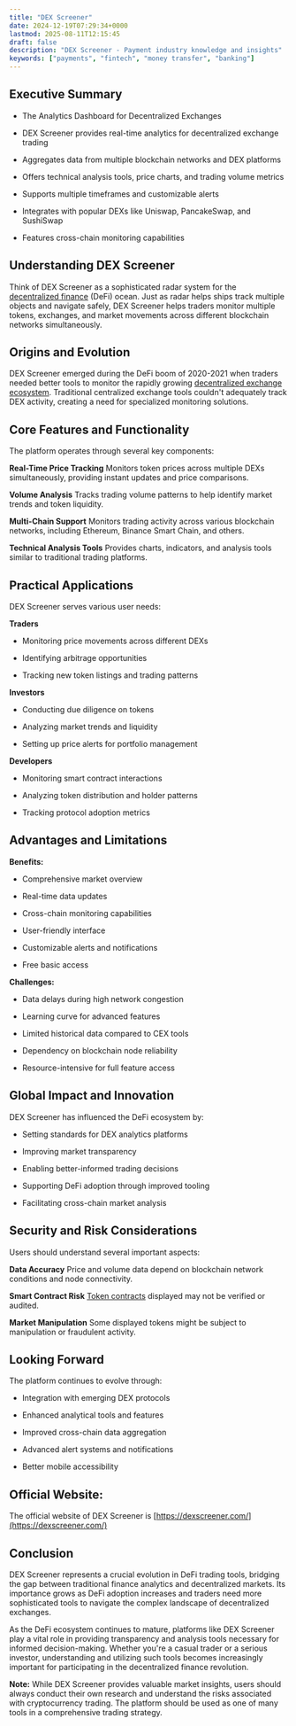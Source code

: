 ```yaml
---
title: "DEX Screener"
date: 2024-12-19T07:29:34+0000
lastmod: 2025-08-11T12:15:45
draft: false
description: "DEX Screener - Payment industry knowledge and insights"
keywords: ["payments", "fintech", "money transfer", "banking"]
---
```


## Executive Summary

- The Analytics Dashboard for Decentralized Exchanges

- DEX Screener provides real-time analytics for decentralized exchange trading

- Aggregates data from multiple blockchain networks and DEX platforms

- Offers technical analysis tools, price charts, and trading volume metrics

- Supports multiple timeframes and customizable alerts

- Integrates with popular DEXs like Uniswap, PancakeSwap, and SushiSwap

- Features cross-chain monitoring capabilities

## Understanding DEX Screener

Think of DEX Screener as a sophisticated radar system for the [decentralized finance](https://faisalkhanllc.xyz/resources/payments-wiki/d/decentralized-finance-defi/) (DeFi) ocean. Just as radar helps ships track multiple objects and navigate safely, DEX Screener helps traders monitor multiple tokens, exchanges, and market movements across different blockchain networks simultaneously.

## Origins and Evolution

DEX Screener emerged during the DeFi boom of 2020-2021 when traders needed better tools to monitor the rapidly growing [decentralized exchange ecosystem](https://faisalkhanllc.xyz/resources/payments-wiki/d/decentralized-exchange-dex/). Traditional centralized exchange tools couldn't adequately track DEX activity, creating a need for specialized monitoring solutions.

## Core Features and Functionality

The platform operates through several key components:

**Real-Time Price Tracking** Monitors token prices across multiple DEXs simultaneously, providing instant updates and price comparisons.

**Volume Analysis** Tracks trading volume patterns to help identify market trends and token liquidity.

**Multi-Chain Support** Monitors trading activity across various blockchain networks, including Ethereum, Binance Smart Chain, and others.

**Technical Analysis Tools** Provides charts, indicators, and analysis tools similar to traditional trading platforms.

## Practical Applications

DEX Screener serves various user needs:

**Traders**

- Monitoring price movements across different DEXs

- Identifying arbitrage opportunities

- Tracking new token listings and trading patterns

**Investors**

- Conducting due diligence on tokens

- Analyzing market trends and liquidity

- Setting up price alerts for portfolio management

**Developers**

- Monitoring smart contract interactions

- Analyzing token distribution and holder patterns

- Tracking protocol adoption metrics

## Advantages and Limitations

**Benefits:**

- Comprehensive market overview

- Real-time data updates

- Cross-chain monitoring capabilities

- User-friendly interface

- Customizable alerts and notifications

- Free basic access

**Challenges:**

- Data delays during high network congestion

- Learning curve for advanced features

- Limited historical data compared to CEX tools

- Dependency on blockchain node reliability

- Resource-intensive for full feature access

## Global Impact and Innovation

DEX Screener has influenced the DeFi ecosystem by:

- Setting standards for DEX analytics platforms

- Improving market transparency

- Enabling better-informed trading decisions

- Supporting DeFi adoption through improved tooling

- Facilitating cross-chain market analysis

## Security and Risk Considerations

Users should understand several important aspects:

**Data Accuracy** Price and volume data depend on blockchain network conditions and node connectivity.

**Smart Contract Risk** [Token contracts](https://faisalkhanllc.xyz/resources/payments-wiki/s/smart-contract/) displayed may not be verified or audited.

**Market Manipulation** Some displayed tokens might be subject to manipulation or fraudulent activity.

## Looking Forward

The platform continues to evolve through:

- Integration with emerging DEX protocols

- Enhanced analytical tools and features

- Improved cross-chain data aggregation

- Advanced alert systems and notifications

- Better mobile accessibility

## Official Website:

The official website of DEX Screener is [https://dexscreener.com/](https://dexscreener.com/)

## Conclusion

DEX Screener represents a crucial evolution in DeFi trading tools, bridging the gap between traditional finance analytics and decentralized markets. Its importance grows as DeFi adoption increases and traders need more sophisticated tools to navigate the complex landscape of decentralized exchanges.

As the DeFi ecosystem continues to mature, platforms like DEX Screener play a vital role in providing transparency and analysis tools necessary for informed decision-making. Whether you're a casual trader or a serious investor, understanding and utilizing such tools becomes increasingly important for participating in the decentralized finance revolution.

**Note:** While DEX Screener provides valuable market insights, users should always conduct their own research and understand the risks associated with cryptocurrency trading. The platform should be used as one of many tools in a comprehensive trading strategy.